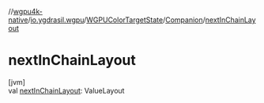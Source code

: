 //[wgpu4k-native](../../../../index.md)/[io.ygdrasil.wgpu](../../index.md)/[WGPUColorTargetState](../index.md)/[Companion](index.md)/[nextInChainLayout](next-in-chain-layout.md)

# nextInChainLayout

[jvm]\
val [nextInChainLayout](next-in-chain-layout.md): ValueLayout